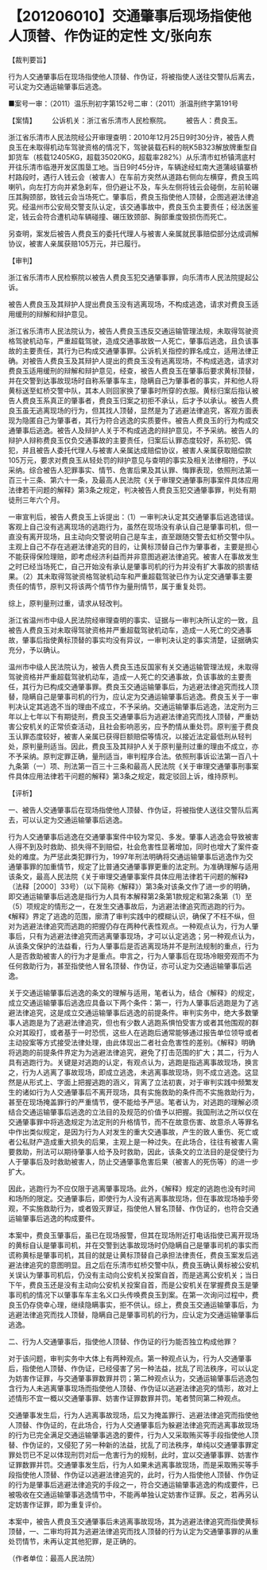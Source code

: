 # 【201206010】交通肇事后现场指使他人顶替、作伪证的定性 文/张向东

【裁判要旨】

行为人交通肇事后在现场指使他人顶替、作伪证，将被指使人送往交警队后离去，可认定为交通运输肇事后逃逸。

■案号一审：（2011）温乐刑初字第152号二审：（2011）浙温刑终字第191号

【案情】 　　公诉机关：浙江省乐清市人民检察院。 　　被告人：费良玉。

浙江省乐清市人民法院经公开审理查明：2010年12月25日9时30分许，被告人费良玉在未取得机动车驾驶资格的情况下，驾驶装载石料的皖K5B323解放牌重型自卸货车（核载12405KG，超载35020KG，超载率282%）从乐清市虹桥镇湾底村开往乐清市临港开发区围垦工地。当日9时45分许，车辆途经虹南大道蒲岐镇寨桥村路段时，遇行人钱云会（被害人）在车前方突然从道路右侧向左横穿，费良玉鸣喇叭，向左打方向并紧急刹车，但仍避让不及，车头左侧将钱云会碰倒，左前轮碾压其胸颈部，致钱云会当场死亡。肇事后，费良玉指使他人顶替，企图逃避法律追究。经温州市公安局交警支队认定，该交通事故中，费良玉负主要责任；经法医鉴定，钱云会符合遭机动车辆碰撞、碾压致颈部、胸部重度毁损伤而死亡。

另查明，案发后被告人费良玉的委托代理人与被害人亲属就民事赔偿部分达成调解协议，被害人亲属获赔105万元，并已履行。

【审判】

浙江省乐清市人民检察院以被告人费良玉犯交通肇事罪，向乐清市人民法院提起公诉。

被告人费良玉及其辩护人提出费良玉没有逃离现场，不构成逃逸，请求对费良玉适用缓刑的辩解和辩护意见。

浙江省乐清市人民法院认为，被告人费良玉违反交通运输管理法规，未取得驾驶资格驾驶机动车，严重超载驾驶，造成交通事故致一人死亡，肇事后逃逸，且负该事故的主要责任，其行为已构成交通肇事罪。公诉机关指控的罪名成立，适用法律正确。对被告人费良玉及其辩护人提出的费良玉没有逃离现场，不构成逃逸，请求对费良玉适用缓刑的辩解和辩护意见，经查，被告人费良玉在肇事后要求黄标顶替，并在交警到达事故现场时自称系肇事车主，隐瞒自己为肇事者的事实，并和他人将黄标送至虹桥交警中队，其本人则回家换了肇事时所穿的衣服。黄标归案后指认被告人费良玉系真正的肇事者，费良玉归案之初拒不承认，后才予以承认。被告人费良玉虽无逃离现场的行为，但其找人顶替，显然是为了逃避法律追究，客观方面表现为隐匿自己为肇事者，其行为符合逃逸的实质要件。被告人费良玉的行为构成交通肇事后逃逸。被告人及辩护人关于不构成逃逸的辩护意见，不予采纳。被告人的辩护人辩称费良玉仅负交通事故的主要责任，归案后认罪态度较好，系初犯、偶犯，并且被告人委托代理人与被害人亲属达成赔偿协议，被害人亲属获取赔偿款105万元，要求对费良玉从轻处罚的辩护意见与查明的事实及相关法律相符，予以采纳。综合被告人犯罪事实、情节、危害后果及其认罪、悔罪表现，依照刑法第一百三十三条、第六十一条，及最高人民法院《关于审理交通肇事刑事案件具体应用法律若干问题的解释》第3条之规定，判决被告人费良玉犯交通肇事罪，判处有期徒刑三年六个月。

一审宣判后，被告人费良玉上诉提出：（1）一审判决认定其交通肇事后逃逸错误。客观上自己没有逃离现场的逃跑行为，虽然在现场没有承认自己是肇事司机，但一直没有离开现场，且主动向交警说明自己是车主，直至跟随交警去虹桥交警中队。主观上自己不存在逃避法律追究的目的，让黄标顶替自己作为肇事者，主要是担心不能获得保险理赔，即考虑经济利益而并非意图逃避法律追究。被害人在事故发生之时已经当场死亡，自己开始没有承认是肇事司机的行为并没有扩大事故的损害结果。（2）其未取得驾驶资格驾驶机动车和严重超载驾驶已作为认定交通肇事主要责任的情节，原判又将该两个情节作为量刑情节，属于重复处罚。

综上，原判量刑过重，请求从轻改判。

浙江省温州市中级人民法院经审理查明的事实、证据与一审判决所认定的一致，且被告人费良玉对未取得驾驶资格并严重超载驾驶机动车，造成一人死亡的交通事故，肇事后指使黄标顶替的事实均没有异议，一审判决认定的事实清楚，证据确实充分，予以确认。

温州市中级人民法院认为，被告人费良玉违反国家有关交通运输管理法规，未取得驾驶资格并严重超载驾驶机动车，造成一人死亡的交通事故，负该事故的主要责任，其行为已构成交通肇事罪。费良玉交通运输肇事后，为逃避法律追究而找人顶替，隐瞒自己是肇事司机的行为，应认定为交通运输肇事后逃逸。费良玉关于一审判决认定其逃逸不当的理由不成立，不予采纳。交通运输肇事后逃逸，法定刑为三年以上七年以下有期徒刑，费良玉交通肇事后为逃避法律追究而找人顶替，严重妨害公安机关的正常侦查活动，且社会影响恶劣，应予酌情从重处罚。原判鉴于费良玉认罪态度较好，被害人亲属已获得巨额赔偿等情况，以接近法定最低刑从轻判处，原判量刑适当。因此，费良玉及其辩护人关于原判量刑过重的理由不成立，亦不予采纳。原判定罪正确，量刑适当，审判程序合法。依照刑事诉讼法第一百八十九条第（一）项、刑法第一百三十三条和最高人民法院《关于审理交通肇事刑事案件具体应用法律若干问题的解释》第3条之规定，裁定驳回上诉，维持原判。

【评析】

一、被告人交通肇事后在现场指使他人顶替、作伪证，将被指使人送往交警队后离去，可以认定为交通运输肇事后逃逸。

行为人交通肇事后逃逸在交通肇事案件中较为常见、多发。肇事人逃逸会导致被害人得不到及时救助、损失得不到赔偿，社会危害性显著增加，同时也增大了案件查处的难度。为严惩此类犯罪行为，1997年刑法明确将交通运输肇事后逃逸作为交通肇事罪的加重情节，规定了比普通交通肇事罪更重的法定刑。为准确理解与适用该条文，最高人民法院《关于审理交通肇事案件具体应用法律若干问题的解释》（法释［2000］33号）（以下简称《解释》）第3条对该条文作了进一步的明确，即交通运输肇事后逃逸是指行为人具有本解释第2条第1款规定和第2条第（1）至（5）项规定的情形之一，在发生交通事故后，为逃避法律追究而逃跑的行为。《解释》界定了逃逸的范围，廓清了审判实践中的模糊认识，确保了不枉不纵，但对为逃避法律追究而逃跑的把握仍存在两种代表性观点。一种观点认为，行为人肇事后，只有为逃避法律追究而逃离肇事现场，才可以认定逃逸；另一种观点认为，从该条文保护的法益看，行为人肇事后是否逃离现场并不是刑法规制的重点，行为人是否救助被害人的行为才是重点。申言之，行为人肇事后在现场冷眼旁观而不为任何救助行为，甚至指使他人冒名顶替、作伪证，亦可认定为交通运输肇事后逃逸。

关于交通运输肇事后逃逸的条文的理解与适用，笔者认为，结合《解释》的规定，成立交通运输肇事后逃逸应具备以下两个条件：第一，行为人肇事后逃跑是为了逃避法律追究，这是成立交通运输肇事后逃逸的前提条件。审判实务中，绝大多数肇事人逃跑是为了逃避法律追究，但也有少数人逃跑系惧怕受害方或者其他围观的群众对其殴打，或者基于一时恐慌，这些人在逃跑后通常能够通过报告单位领导或者主动投案等方式接受法律处理，由此体现出二者社会危害性的差别。《解释》明确将逃跑的前提条件界定为为逃避法律追究，避免了打击范围的扩大；其二，行为人具有逃跑行为。关键是对逃跑的认定，有观点认为，逃跑是指逃离事故现场，换言之，行为人逃离了事故现场，即成立逃逸，未逃离事故现场，则不成立逃逸。这显然是从形式上、字面上把握逃跑的涵义，背离了立法初衷，对于审判实践中频繁发生的诸如行为人交通肇事后不离开现场，具有实施救助的条件而不实施救助行为，甚至在现场掩盖罪行的严重情节，便不能给予严惩。笔者认为，对逃跑的理解必须结合交通运输肇事后逃逸的立法目的及规范的价值予以把握。我国刑法之所以仅在交通肇事罪中将逃逸规定为法定刑的升格情节，而不在故意伤害、故意杀人等罪名中作出类似规定，是因为行为人对发生的重大交通事故，产生的致人重伤、死亡或者公私财产造成重大损失的后果，主观上是一种过失。在此场合，往往有被害人需要救助，刑法可以期待肇事人给予及时救助，因此，该条文的立法目的是促使行为人于肇事后及时救助被害人，防止交通肇事危害后果（被害人的死伤等）的进一步扩大。

因此，逃跑行为不应仅限于逃离肇事现场。此外，《解释》规定的逃跑也没有时间和场所的限定。交通肇事后，即使行为人没有逃离事故现场，但在事故现场袖手旁观，不实施救助行为，或者毁灭罪证，指使他人冒名顶替、作伪证的，也符合交通运输肇事后逃逸的构成要件。

本案中，费良玉肇事后，虽已在现场报警，但其在现场附近打电话指使已离开现场的黄标自认是肇事司机，并在交警到达事故现场时仍隐瞒自己是肇事司机的事实而谎称黄标是肇事司机，其目的就是让黄标顶替自己承担法律责任，费良玉案发后逃避法律追究的意图明显。且之后在乐清市虹桥交警中队，费良玉确认黄标被公安机关误认为肇事司机后，仍没有主动向公安机关投案自首，而是逃离公安机关；当日下午，费良玉还是没有主动向公安机关投案自首，而是公安机关在掌握费良玉是肇事司机的情况下以肇事车车主名义口头传唤费良玉到案。在第一次询问过程中，费良玉仍存侥幸心理，继续隐瞒事实，拒不供认。综上，费良玉交通运输肇事后，为逃避法律追究而找人顶替，隐瞒自己是肇事司机的行为，应认定为交通运输肇事后逃逸。

二、行为人交通肇事后，指使他人顶替、作伪证的行为能否独立构成他罪？

对于该问题，审判实务中大体上有两种观点。第一种观点认为，行为人交通肇事后，指使他人顶替、作伪证，已经侵害了另一种法益，扰乱了司法秩序，可以认定为妨害作证罪，与交通肇事罪数罪并罚；第二种观点认为，交通运输肇事后逃逸包含行为人未逃离肇事现场而指使他人顶替、作伪证以逃避法律追究的情形，故对上述情形不宜一概以交通肇事罪、妨害作证罪数罪并罚。笔者赞同第二种观点。

交通肇事发生后，行为人逃离事故现场，后又为掩盖罪行、逃避法律追究而指使他人顶替、作伪证的，在此场合，行为人交通肇事后为躲避法律追究而逃离事故现场的行为已完全满足交通运输肇事逃逸的要件，行为人又采取贿买等手段指使他人顶替、作伪证的，又侵犯了另一种新的法益，扰乱了司法秩序，单纯以交通肇事罪定罪处罚已不足以体现刑罚对后一危害行为的规制，此时，宜以交通肇事罪、妨害作证罪数罪并罚。交通肇事发生后，行为人如果未逃离事故现场，而是采取贿买等手段指使他人顶替、作伪证以逃避法律追究的，此时，行为人指使他人顶替、作伪证的行为是肇事后逃避法律追究的手段之一，符合交通运输肇事逃逸的构成要件，已被吸收在交通运输肇事逃逸情节中，不能再单独认定妨害作证罪。反之，若再另认定妨害作证罪，即为重复评价。

本案中，被告人费良玉交通肇事后未逃离事故现场，其为逃避法律追究而指使黄标顶替，一、二审均将其为逃避法律追究而找人顶替的行为认定为交通肇事罪的从重处罚情节，未再认定其他犯罪，是正确的。

（作者单位：最高人民法院）